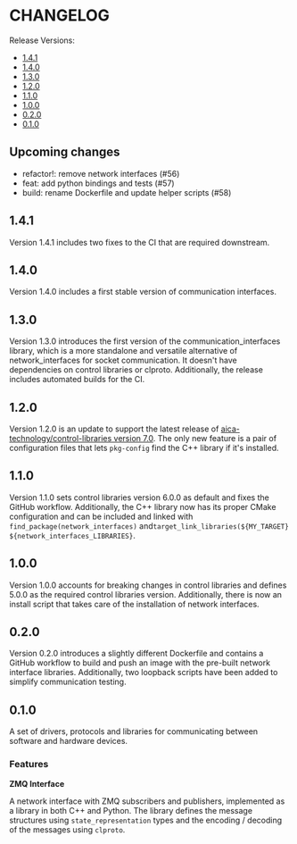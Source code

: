 # CHANGELOG

Release Versions:

- [1.4.1](#141)
- [1.4.0](#140)
- [1.3.0](#130)
- [1.2.0](#120)
- [1.1.0](#110)
- [1.0.0](#100)
- [0.2.0](#020)
- [0.1.0](#010)

## Upcoming changes

- refactor!: remove network interfaces (#56)
- feat: add python bindings and tests (#57)
- build: rename Dockerfile and update helper scripts (#58)

## 1.4.1

Version 1.4.1 includes two fixes to the CI that are required downstream.

## 1.4.0

Version 1.4.0 includes a first stable version of communication interfaces.

## 1.3.0

Version 1.3.0 introduces the first version of the communication_interfaces library, which is a more standalone and
versatile alternative of network_interfaces for socket communication. It doesn't have dependencies on control libraries
or clproto. Additionally, the release includes automated builds for the CI.

## 1.2.0

Version 1.2.0 is an update to support the latest release of
[aica-technology/control-libraries version 7.0](https://github.com/aica-technology/control-libraries/releases/tag/v7.0.0).
The only new feature is a pair of configuration files that lets `pkg-config` find the C++ library if it's installed.

## 1.1.0

Version 1.1.0 sets control libraries version 6.0.0 as default and fixes the GitHub workflow. Additionally, the C++
library now has its proper CMake configuration and can be included and linked with `find_package(network_interfaces)`
and`target_link_libraries(${MY_TARGET} ${network_interfaces_LIBRARIES}`.

## 1.0.0

Version 1.0.0 accounts for breaking changes in control libraries and defines 5.0.0 as the required control libraries
version. Additionally, there is now an install script that takes care of the installation of network interfaces.

## 0.2.0

Version 0.2.0 introduces a slightly different Dockerfile and contains a GitHub workflow to build and push an image with
the pre-built network interface libraries. Additionally, two loopback scripts have been added to simplify communication
testing.

## 0.1.0

A set of drivers, protocols and libraries for communicating between software and hardware devices.

### Features

**ZMQ Interface**

A network interface with ZMQ subscribers and publishers, implemented as a library in both C++ and Python. The library
defines the message structures using `state_representation` types and the encoding / decoding of the messages
using `clproto`.
